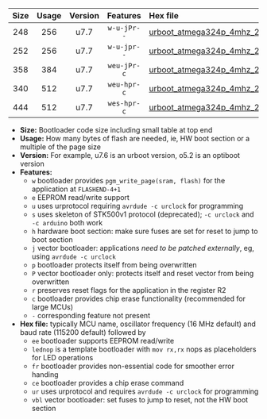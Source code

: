 |Size|Usage|Version|Features|Hex file|
|:-:|:-:|:-:|:-:|:--|
|248|256|u7.7|`w-u-jPr--`|[urboot_atmega324p_4mhz_250000bps_lednop_ur_vbl.hex](https://raw.githubusercontent.com/stefanrueger/urboot.hex/main/mcus/atmega324p/fcpu_4mhz/250000_bps/urboot_atmega324p_4mhz_250000bps_lednop_ur_vbl.hex)|
|252|256|u7.7|`w-u-jpr--`|[urboot_atmega324p_4mhz_250000bps_lednop_fr_ur_vbl.hex](https://raw.githubusercontent.com/stefanrueger/urboot.hex/main/mcus/atmega324p/fcpu_4mhz/250000_bps/urboot_atmega324p_4mhz_250000bps_lednop_fr_ur_vbl.hex)|
|358|384|u7.7|`weu-jPr-c`|[urboot_atmega324p_4mhz_250000bps_ee_lednop_fr_ce_ur_vbl.hex](https://raw.githubusercontent.com/stefanrueger/urboot.hex/main/mcus/atmega324p/fcpu_4mhz/250000_bps/urboot_atmega324p_4mhz_250000bps_ee_lednop_fr_ce_ur_vbl.hex)|
|340|512|u7.7|`weu-hpr-c`|[urboot_atmega324p_4mhz_250000bps_ee_lednop_fr_ce_ur.hex](https://raw.githubusercontent.com/stefanrueger/urboot.hex/main/mcus/atmega324p/fcpu_4mhz/250000_bps/urboot_atmega324p_4mhz_250000bps_ee_lednop_fr_ce_ur.hex)|
|444|512|u7.7|`wes-hpr-c`|[urboot_atmega324p_4mhz_250000bps_ee_lednop_fr_ce.hex](https://raw.githubusercontent.com/stefanrueger/urboot.hex/main/mcus/atmega324p/fcpu_4mhz/250000_bps/urboot_atmega324p_4mhz_250000bps_ee_lednop_fr_ce.hex)|

- **Size:** Bootloader code size including small table at top end
- **Usage:** How many bytes of flash are needed, ie, HW boot section or a multiple of the page size
- **Version:** For example, u7.6 is an urboot version, o5.2 is an optiboot version
- **Features:**
  + `w` bootloader provides `pgm_write_page(sram, flash)` for the application at `FLASHEND-4+1`
  + `e` EEPROM read/write support
  + `u` uses urprotocol requiring `avrdude -c urclock` for programming
  + `s` uses skeleton of STK500v1 protocol (deprecated); `-c urclock` and `-c arduino` both work
  + `h` hardware boot section: make sure fuses are set for reset to jump to boot section
  + `j` vector bootloader: applications *need to be patched externally*, eg, using `avrdude -c urclock`
  + `p` bootloader protects itself from being overwritten
  + `P` vector bootloader only: protects itself and reset vector from being overwritten
  + `r` preserves reset flags for the application in the register R2
  + `c` bootloader provides chip erase functionality (recommended for large MCUs)
  + `-` corresponding feature not present
- **Hex file:** typically MCU name, oscillator frequency (16 MHz default) and baud rate (115200 default) followed by
  + `ee` bootloader supports EEPROM read/write
  + `lednop` is a template bootloader with `mov rx,rx` nops as placeholders for LED operations
  + `fr` bootloader provides non-essential code for smoother error handing
  + `ce` bootloader provides a chip erase command
  + `ur` uses urprotocol and requires `avrdude -c urclock` for programming
  + `vbl` vector bootloader: set fuses to jump to reset, not the HW boot section
